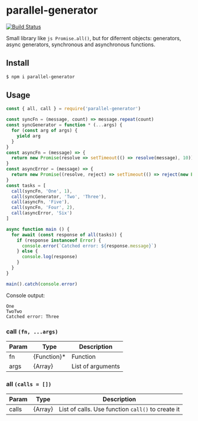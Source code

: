# parallel-generator

[![Build Status](https://travis-ci.org/s-lyn/parallel-generator.svg?branch=master)](https://travis-ci.org/s-lyn/parallel-generator)

Small library like ```js Promise.all()```, but for diferrent objects: generators,
async generators, synchronous and asynchronous functions. 

## Install

```sh
$ npm i parallel-generator
```

## Usage

```js
const { all, call } = require('parallel-generator')

const syncFn = (message, count) => message.repeat(count)
const syncGenerator = function * (...args) {
  for (const arg of args) {
    yield arg
  }
}
const asyncFn = (message) => {
  return new Promise(resolve => setTimeout(() => resolve(message), 10))
}
const asyncError = (message) => {
  return new Promise((resolve, reject) => setTimeout(() => reject(new Error(message)), 10))
}
const tasks = [
  call(syncFn, 'One', 1),
  call(syncGenerator, 'Two', 'Three'),
  call(asyncFn, 'Five'),
  call(syncFn, 'Four', 2),
  call(asyncError, 'Six')
]

async function main () {
  for await (const response of all(tasks)) {
    if (response instanceof Error) {
      console.error(`Catched error: ${response.message}`)
    } else {
      console.log(response)
    }
  }
}

main().catch(console.error)
```

Console output:

```text
One
TwoTwo
Catched error: Three
```


### call `(fn, ...args)`

| Param | Type | Description |
|-------|------|-------------|
| fn | {Function}\* | Function |
| args | {Array} | List of arguments |


### all `(calls = [])`

| Param | Type | Description |
|-------|------|-------------|
| calls | {Array} | List of calls. Use function `call()` to create it |

